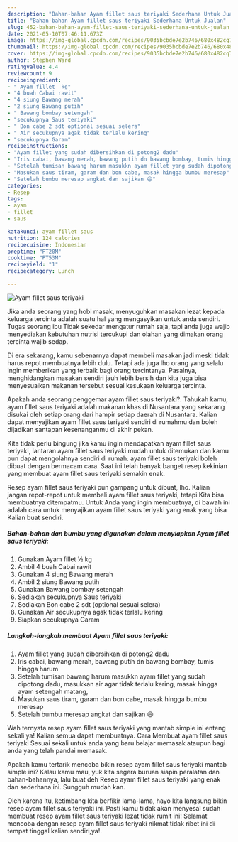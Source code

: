 ```yaml
---
description: "Bahan-bahan Ayam fillet saus teriyaki Sederhana Untuk Jualan"
title: "Bahan-bahan Ayam fillet saus teriyaki Sederhana Untuk Jualan"
slug: 452-bahan-bahan-ayam-fillet-saus-teriyaki-sederhana-untuk-jualan
date: 2021-05-10T07:46:11.673Z
image: https://img-global.cpcdn.com/recipes/9035bcbde7e2b746/680x482cq70/ayam-fillet-saus-teriyaki-foto-resep-utama.jpg
thumbnail: https://img-global.cpcdn.com/recipes/9035bcbde7e2b746/680x482cq70/ayam-fillet-saus-teriyaki-foto-resep-utama.jpg
cover: https://img-global.cpcdn.com/recipes/9035bcbde7e2b746/680x482cq70/ayam-fillet-saus-teriyaki-foto-resep-utama.jpg
author: Stephen Ward
ratingvalue: 4.4
reviewcount: 9
recipeingredient:
- " Ayam fillet  kg"
- "4 buah Cabai rawit"
- "4 siung Bawang merah"
- "2 siung Bawang putih"
- " Bawang bombay setengah"
- "secukupnya Saus teriyaki"
- " Bon cabe 2 sdt optional sesuai selera"
- " Air secukupnya agak tidak terlalu kering"
- "secukupnya Garam"
recipeinstructions:
- "Ayam fillet yang sudah dibersihkan di potong2 dadu"
- "Iris cabai, bawang merah, bawang putih dn bawang bombay, tumis hingga harum"
- "Setelah tumisan bawang harum masukkn ayam fillet yang sudah dipotong dadu, masukkan air agar tidak terlalu kering, masak hingga ayam setengah matang,"
- "Masukan saus tiram, garam dan bon cabe, masak hingga bumbu meresap"
- "Setelah bumbu meresap angkat dan sajikan 😄"
categories:
- Resep
tags:
- ayam
- fillet
- saus

katakunci: ayam fillet saus 
nutrition: 124 calories
recipecuisine: Indonesian
preptime: "PT20M"
cooktime: "PT53M"
recipeyield: "1"
recipecategory: Lunch

---
```



![Ayam fillet saus teriyaki](https://img-global.cpcdn.com/recipes/9035bcbde7e2b746/680x482cq70/ayam-fillet-saus-teriyaki-foto-resep-utama.jpg)

Jika anda seorang yang hobi masak, menyuguhkan masakan lezat kepada keluarga tercinta adalah suatu hal yang mengasyikan untuk anda sendiri. Tugas seorang ibu Tidak sekedar mengatur rumah saja, tapi anda juga wajib menyediakan kebutuhan nutrisi tercukupi dan olahan yang dimakan orang tercinta wajib sedap.

Di era  sekarang, kamu sebenarnya dapat membeli masakan jadi meski tidak harus repot membuatnya lebih dulu. Tetapi ada juga lho orang yang selalu ingin memberikan yang terbaik bagi orang tercintanya. Pasalnya, menghidangkan masakan sendiri jauh lebih bersih dan kita juga bisa menyesuaikan makanan tersebut sesuai kesukaan keluarga tercinta. 



Apakah anda seorang penggemar ayam fillet saus teriyaki?. Tahukah kamu, ayam fillet saus teriyaki adalah makanan khas di Nusantara yang sekarang disukai oleh setiap orang dari hampir setiap daerah di Nusantara. Kalian dapat menyajikan ayam fillet saus teriyaki sendiri di rumahmu dan boleh dijadikan santapan kesenanganmu di akhir pekan.

Kita tidak perlu bingung jika kamu ingin mendapatkan ayam fillet saus teriyaki, lantaran ayam fillet saus teriyaki mudah untuk ditemukan dan kamu pun dapat mengolahnya sendiri di rumah. ayam fillet saus teriyaki boleh dibuat dengan bermacam cara. Saat ini telah banyak banget resep kekinian yang membuat ayam fillet saus teriyaki semakin enak.

Resep ayam fillet saus teriyaki pun gampang untuk dibuat, lho. Kalian jangan repot-repot untuk membeli ayam fillet saus teriyaki, tetapi Kita bisa membuatnya ditempatmu. Untuk Anda yang ingin membuatnya, di bawah ini adalah cara untuk menyajikan ayam fillet saus teriyaki yang enak yang bisa Kalian buat sendiri.

<!--inarticleads1-->

##### Bahan-bahan dan bumbu yang digunakan dalam menyiapkan Ayam fillet saus teriyaki:

1. Gunakan  Ayam fillet ½ kg
1. Ambil 4 buah Cabai rawit
1. Gunakan 4 siung Bawang merah
1. Ambil 2 siung Bawang putih
1. Gunakan  Bawang bombay setengah
1. Sediakan secukupnya Saus teriyaki
1. Sediakan  Bon cabe 2 sdt (optional sesuai selera)
1. Gunakan  Air secukupnya agak tidak terlalu kering
1. Siapkan secukupnya Garam




<!--inarticleads2-->

##### Langkah-langkah membuat Ayam fillet saus teriyaki:

1. Ayam fillet yang sudah dibersihkan di potong2 dadu
1. Iris cabai, bawang merah, bawang putih dn bawang bombay, tumis hingga harum
1. Setelah tumisan bawang harum masukkn ayam fillet yang sudah dipotong dadu, masukkan air agar tidak terlalu kering, masak hingga ayam setengah matang,
1. Masukan saus tiram, garam dan bon cabe, masak hingga bumbu meresap
1. Setelah bumbu meresap angkat dan sajikan 😄




Wah ternyata resep ayam fillet saus teriyaki yang mantab simple ini enteng sekali ya! Kalian semua dapat membuatnya. Cara Membuat ayam fillet saus teriyaki Sesuai sekali untuk anda yang baru belajar memasak ataupun bagi anda yang telah pandai memasak.

Apakah kamu tertarik mencoba bikin resep ayam fillet saus teriyaki mantab simple ini? Kalau kamu mau, yuk kita segera buruan siapin peralatan dan bahan-bahannya, lalu buat deh Resep ayam fillet saus teriyaki yang enak dan sederhana ini. Sungguh mudah kan. 

Oleh karena itu, ketimbang kita berfikir lama-lama, hayo kita langsung bikin resep ayam fillet saus teriyaki ini. Pasti kamu tiidak akan menyesal sudah membuat resep ayam fillet saus teriyaki lezat tidak rumit ini! Selamat mencoba dengan resep ayam fillet saus teriyaki nikmat tidak ribet ini di tempat tinggal kalian sendiri,ya!.

